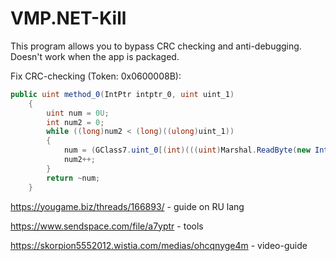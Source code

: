 # VMP.NET-Kill
This program allows you to bypass CRC checking and anti-debugging. Doesn't work when the app is packaged.

Fix CRC-checking (Token: 0x0600008B):
```csharp
public uint method_0(IntPtr intptr_0, uint uint_1)
    {
        uint num = 0U;
        int num2 = 0;
        while ((long)num2 < (long)((ulong)uint_1))
        {
            num = (GClass7.uint_0[(int)(((uint)Marshal.ReadByte(new IntPtr(intptr_0.ToInt64() + (long)num2)) ^ num) & 255U)] ^ num >> 8);
            num2++;
        }
        return ~num;
    }
```

https://yougame.biz/threads/166893/ - guide on RU lang

https://www.sendspace.com/file/a7yptr - tools

https://skorpion5552012.wistia.com/medias/ohcqnyge4m - video-guide
